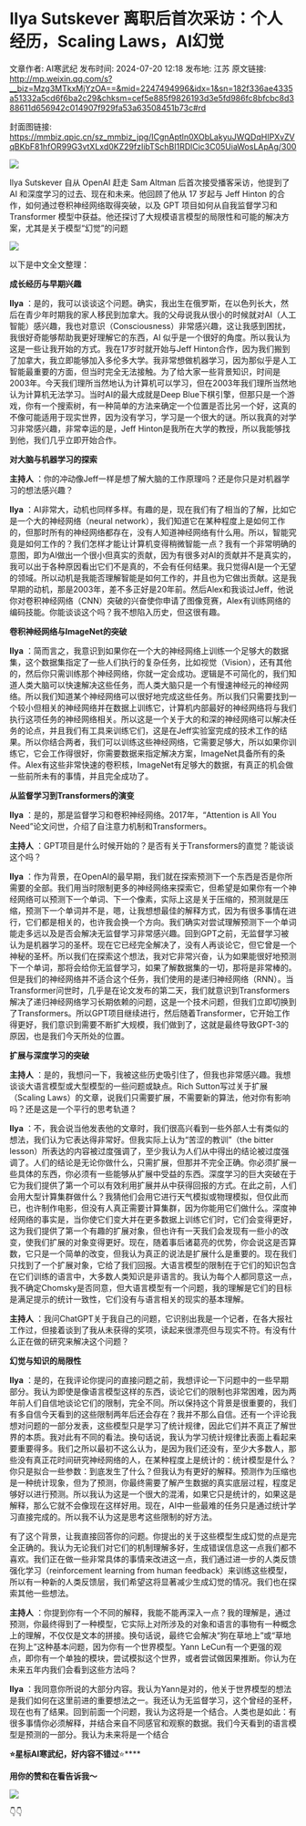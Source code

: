 # Ilya Sutskever 离职后首次采访：个人经历，Scaling Laws，AI幻觉

文章作者: AI寒武纪
发布时间: 2024-07-20 12:18
发布地: 江苏
原文链接: http://mp.weixin.qq.com/s?__biz=Mzg3MTkxMjYzOA==&mid=2247494996&idx=1&sn=182f336ae4335a51332a5cd6f6ba2c29&chksm=cef5e885f9826193d3e5fd986fc8bfcbc8d388611d656942c014907f929fa53a63508451b73c#rd

封面图链接: https://mmbiz.qpic.cn/sz_mmbiz_jpg/ICgnAptln0XObLakyuJWQDqHIPXvZVqBKbF81hfOR99G3vtXLxd0KZ29fzIibTSchBI1RDlCic3C05UiaWosLApAg/300

![](https://mmbiz.qpic.cn/sz_mmbiz_jpg/ICgnAptln0XObLakyuJWQDqHIPXvZVqBFal5lcjSjUXk72fzyEUIibamI9WaSP9486mWoeInY3dic57MIhNibYzYQ/640?wx_fmt=jpeg&from=appmsg)  

  

Ilya Sutskever 自从 OpenAI 赶走 Sam Altman 后首次接受播客采访，他提到了 AI 和深度学习的过去、现在和未来。他回顾了他从
17 岁起与 Jeff Hinton 的合作，如何通过卷积神经网络取得突破，以及 GPT 项目如何从自我监督学习和 Transformer
模型中获益。他还探讨了大规模语言模型的局限性和可能的解决方案，尤其是关于模型“幻觉”的问题

  

![](https://mmbiz.qpic.cn/sz_mmbiz_png/ICgnAptln0XObLakyuJWQDqHIPXvZVqB3aVAdWrptbOQLq4lB33nPJmakGfvMUlk35jQjliceHozdVq17dpM24A/640?wx_fmt=png&from=appmsg)

  

  

以下是中文全文整理：

**成长经历与早期兴趣**

**Ilya**
：是的，我可以谈谈这个问题。确实，我出生在俄罗斯，在以色列长大，然后在青少年时期我的家人移民到加拿大。我的父母说我从很小的时候就对AI（人工智能）感兴趣，我也对意识（Consciousness）非常感兴趣，这让我感到困扰，我很好奇能够帮助我更好理解它的东西，AI
似乎是一个很好的角度。所以我认为这是一些让我开始的方式。我在17岁时就开始与Jeff
Hinton合作，因为我们搬到了加拿大，我立即能够加入多伦多大学。我非常想做机器学习，因为那似乎是人工智能最重要的方面，但当时完全无法接触。为了给大家一些背景知识，时间是2003年。今天我们理所当然地认为计算机可以学习，但在2003年我们理所当然地认为计算机无法学习。当时AI的最大成就是Deep
Blue下棋引擎，但那只是一个游戏，你有一个搜索树，有一种简单的方法来确定一个位置是否比另一个好，这真的不像可能适用于现实世界，因为没有学习，学习是一个很大的谜。所以我真的对学习非常感兴趣，非常幸运的是，Jeff
Hinton是我所在大学的教授，所以我能够找到他，我们几乎立即开始合作。

**对大脑与机器学习的探索**

**主持人** ：你的冲动像Jeff一样是想了解大脑的工作原理吗？还是你只是对机器学习的想法感兴趣？

**Ilya** ：AI非常大，动机也同样多样。有趣的是，现在我们有了相当的了解，比如它是一个大的神经网络（neural
network），我们知道它在某种程度上是如何工作的，但那时所有的神经网络都存在，没有人知道神经网络有什么用。所以，智能究竟是如何工作的？我们怎样才能让计算机变得稍微智能一点？我有一个非常明确的意图，即为AI做出一个很小但真实的贡献，因为有很多对AI的贡献并不是真实的，我可以出于各种原因看出它们不是真的，不会有任何结果。我只觉得AI是一个无望的领域。所以动机是我能否理解智能是如何工作的，并且也为它做出贡献。这是我早期的动机，那是2003年，差不多正好是20年前。然后Alex和我谈过Jeff，他说你对卷积神经网络（CNN）突破的兴奋使你申请了图像竞赛，Alex有训练网络的编码技能。你能谈谈这个吗？我不想陷入历史，但这很有趣。  

**卷积神经网络与ImageNet的突破**

**Ilya**
：简而言之，我意识到如果你在一个大的神经网络上训练一个足够大的数据集，这个数据集指定了一些人们执行的复杂任务，比如视觉（Vision），还有其他的，然后你只需训练那个神经网络，你就一定会成功。逻辑是不可简化的，我们知道人类大脑可以快速解决这些任务，而人类大脑只是一个有慢速神经元的神经网络。所以我们知道某个神经网络可以很好地完成这些任务。所以我们只需要找到一个较小但相关的神经网络并在数据上训练它，计算机内部最好的神经网络将与我们执行这项任务的神经网络相关。所以这是一个关于大的和深的神经网络可以解决任务的论点，并且我们有工具来训练它们，这是在Jeff实验室完成的技术工作的结果。所以你结合两者，我们可以训练这些神经网络，它需要足够大，所以如果你训练它，它会工作得很好，你需要数据来指定解决方案，ImageNet具备所有的条件。Alex有这些非常快速的卷积核，ImageNet有足够大的数据，有真正的机会做一些前所未有的事情，并且完全成功了。

**从监督学习到Transformers的演变**

**Ilya** ：是的，那是监督学习和卷积神经网络。2017年，“Attention is All You
Need”论文问世，介绍了自注意力机制和Transformers。

**主持人** ：GPT项目是什么时候开始的？是否有关于Transformers的直觉？能谈谈这个吗？

**Ilya**
：作为背景，在OpenAI的最早期，我们就在探索预测下一个东西是否是你所需要的全部。我们用当时限制更多的神经网络来探索它，但希望是如果你有一个神经网络可以预测下一个单词、下一个像素，实际上这是关于压缩的，预测就是压缩，预测下一个单词并不是，嗯，让我想想最佳的解释方式，因为有很多事情在进行，它们都是相关的，也许我会换一个方向。我们确实对尝试理解预测下一个单词能走多远以及是否会解决无监督学习非常感兴趣。回到GPT之前，无监督学习被认为是机器学习的圣杯。现在它已经完全解决了，没有人再谈论它，但它曾是一个神秘的圣杯。所以我们在探索这个想法，我对它非常兴奋，认为如果能很好地预测下一个单词，那将会给你无监督学习，如果了解数据集的一切，那将是非常棒的。但是我们的神经网络并不适合这个任务，我们使用的是递归神经网络（RNN）。当Transformer问世时，几乎是在论文发布的第二天，我们就意识到Transformers解决了递归神经网络学习长期依赖的问题，这是一个技术问题，但我们立即切换到了Transformers。所以GPT项目继续进行，然后随着Transformer，它开始工作得更好，我们意识到需要不断扩大规模，我们做到了，这就是最终导致GPT-3的原因，也是我们今天所处的位置。

**扩展与深度学习的突破**

**主持人** ：是的，我想问一下，我被这些历史吸引住了，但我也非常感兴趣。我想谈谈大语言模型或大型模型的一些问题或缺点。Rich
Sutton写过关于扩展（Scaling Laws）的文章，说我们只需要扩展，不需要新的算法，他对你有影响吗？还是这是一个平行的思考轨道？

**Ilya** ：不，我会说当他发表他的文章时，我们很高兴看到一些外部人士有类似的想法，我们认为它表达得非常好。但我实际上认为“苦涩的教训”（the
bitter
lesson）所表达的内容被过度强调了，至少我认为人们从中得出的结论被过度强调了。人们的结论是无论你做什么，只需扩展，但那并不完全正确。你必须扩展一些具体的东西，你必须有一些能够从扩展中受益的东西。深度学习的巨大突破在于它为我们提供了第一个可以有效利用扩展并从中获得回报的方式。在此之前，人们会用大型计算集群做什么？我猜他们会用它进行天气模拟或物理模拟，但仅此而已，也许制作电影，但没有人真正需要计算集群，因为你能用它们做什么。深度神经网络的事实是，当你使它们变大并在更多数据上训练它们时，它们会变得更好，这为我们提供了第一个有趣的扩展对象，但也许有一天我们会发现有一些小的改变，使我们扩展的对象变得更好。现在，随着事后诸葛亮的优势，你会说这是否算数，它只是一个简单的改变，但我认为真正的说法是扩展什么是重要的。现在我们只找到了一个扩展对象，它给了我们回报。大语言模型的限制在于它们的知识包含在它们训练的语言中，大多数人类知识是非语言的。我认为每个人都同意这一点，我不确定Chomsky是否同意，但大语言模型有一个问题，我的理解是它们的目标是满足提示的统计一致性，它们没有与语言相关的现实的基本理解。

**主持人**
：我问ChatGPT关于我自己的问题，它识别出我是一个记者，在各大报社工作过，但接着谈到了我从未获得的奖项，读起来很漂亮但与现实不符。有没有什么正在做的研究来解决这个问题？

**幻觉与知识的局限性**

**Ilya**
：是的，在我评论你提问的直接问题之前，我想评论一下问题中的一些早期部分。我认为即使是像语言模型这样的东西，谈论它们的限制也非常困难，因为两年前人们自信地谈论它们的限制，完全不同。所以保持这个背景是很重要的，我们有多自信今天看到的这些限制两年后还会存在？我并不那么自信。还有一个评论我想对问题的一部分发表，这些模型只是学习了统计规律，因此它们并不真正了解世界的本质。我对此有不同的看法。换句话说，我认为学习统计规律比表面上看起来要重要得多。我们之所以最初不这么认为，是因为我们还没有，至少大多数人，那些没有真正花时间研究神经网络的人，在某种程度上是统计的：统计模型是什么？你只是拟合一些参数：到底发生了什么？但我认为有更好的解释。预测作为压缩也是一种统计现象，但为了预测，你最终需要了解产生数据的真实底层过程，程度足够好以进行预测。所以我认为这是一个很大的混淆，如果它只是统计的，如果这是解释，那么它就不会像现在这样好用。现在，AI中一些最难的任务只是通过统计学习直接完成的。所以我不认为这是思考这些限制的好方法。

有了这个背景，让我直接回答你的问题。你提出的关于这些模型生成幻觉的点是完全正确的。我认为无论我们对它们的机制理解多好，生成错误信息这一点我们都不喜欢。我们正在做一些非常具体的事情来改进这一点，我们通过进一步的人类反馈强化学习（reinforcement
learning from human
feedback）来训练这些模型，所以有一种新的人类反馈层，我们希望这将显著减少生成幻觉的情况。我们也在探索其他一些想法。

**主持人**
：你提到你有一个不同的解释，我能不能再深入一点？我的理解是，通过预测，你最终得到了一种模型，它实际上对所涉及的对象和语言的事物有一种概念上的理解，不仅仅是文本的拼接。换句话说，最终它会解决“狗在草地上”或“草地在狗上”这种基本问题，因为你有一个世界模型。Yann
LeCun有一个更强的观点，即你有一个单独的模块，尝试模拟这个世界，或者尝试做因果推断。你认为在未来五年内我们会看到这些方法吗？

**Ilya**
：我同意你所说的大部分内容。我认为Yann是对的，他关于世界模型的想法是我们如何在这里前进的重要想法之一。我还认为无监督学习，这个曾经的圣杯，现在也有了结果。回到前面一个问题，我认为这将是一个结合。人类也是如此：有很多事情你必须解释，并结合来自不同感官和观察的数据。我们今天看到的语言模型是预测的一部分。我认为未来将是一个结合

  

  

**⭐星标AI寒武纪，好内容不错过**⭐****

**用你的****赞****和****在看****告诉我～**

  

  

  

![](https://mmbiz.qpic.cn/sz_mmbiz_png/ICgnAptln0X53k92kQa8BeRQk0S3ZibtTFrf0vHLrLXqJpB3miaFf0HDXX1YjWgfQ3GdhgYuKAQTg746xfnBxxcg/640?wx_fmt=png)

  

👇👇

